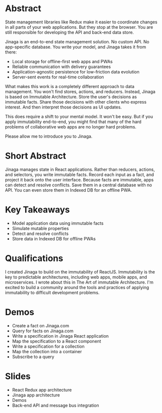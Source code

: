 # Abstract

State management libraries like Redux make it easier to coordinate changes in all parts of your web applications. But they stop at the browser. You are still responsible for developing the API and back-end data store.

Jinaga is an end-to-end state management solution. No custom API. No app-specific database. You write your model, and Jinaga takes it from there:

-   Local storage for offline-first web apps and PWAs
-   Reliable communication with delivery guarantees
-   Application-agnostic persistence for low-friction data evolution
-   Server-sent events for real-time collaboration

What makes this work is a completely different approach to data management. You won't find stores, actions, and reducers. Instead, Jinaga is based on Immutable Architecture. Store the user's decisions as immutable facts. Share those decisions with other clients who express interest. And then interpret those decisions as UI updates.

This does require a shift to your mental model. It won't be easy. But if you apply immutability end-to-end, you might find that many of the hard problems of collaborative web apps are no longer hard problems.

Please allow me to introduce you to Jinaga.

# Short Abstract

Jinaga manages state in React applications. Rather than reducers, actions, and selectors, you write immutable facts. Record each input as a fact, and project it back onto the user interface. Because facts are immutable, apps can detect and resolve conflicts. Save them in a central database with no API. You can even store them in Indexed DB for an offline PWA.

# Key Takeaways

- Model application data using immutable facts
- Simulate mutable properties
- Detect and resolve conflicts
- Store data in Indexed DB for offline PWAs

# Qualifications

I created Jinaga to build on the immutability of ReactJS. Immutability is the key to predictable architectures, including web apps, mobile apps, and microservices. I wrote about this in The Art of immutable Architecture. I'm excited to build a community around the tools and practices of applying immutability to difficult development problems.

# Demos

- Create a fact on Jinaga.com
- Query for facts on Jinaga.com
- Write a specification in Jinaga React application
- Map the specification to a React component
- Write a specification for a collection
- Map the collection into a container
- Subscribe to a query

# Slides

- React Redux app architecture
- Jinaga app architecture
- Demos
- Back-end API and message bus integration